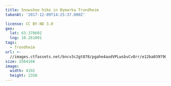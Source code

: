 ```yaml
---
title: Snowshoe hike in Bymarka Trondheim
takenAt: '2017-12-09T14:25:37.000Z'

license: CC BY-ND 3.0
geo:
  lat: 63.378602
  lng: 10.261091
tags:
  - Trondheim
url: >-
  //images.ctfassets.net/bncv3c2gt878/pgahe4aodVPLwsbvCv8rr/e12ba03979035109a0fda16ed7309ff5/snowshoe-hike-in-bymarka-trondheim_38244976284_o
size: 2564166
image:
  width: 4192
  height: 2358
---
```

